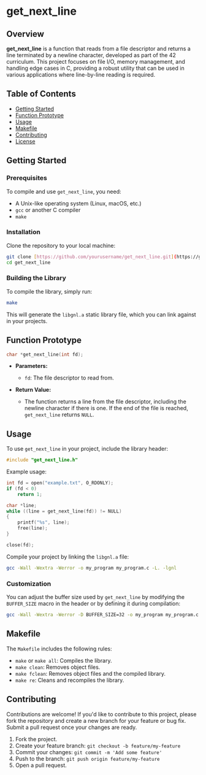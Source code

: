 
# get_next_line

## Overview

**get_next_line** is a function that reads from a file descriptor and returns a line terminated by a newline character, developed as part of the 42 curriculum. This project focuses on file I/O, memory management, and handling edge cases in C, providing a robust utility that can be used in various applications where line-by-line reading is required.

## Table of Contents

- [Getting Started](#getting-started)
- [Function Prototype](#function-prototype)
- [Usage](#usage)
- [Makefile](#makefile)
- [Contributing](#contributing)
- [License](#license)

## Getting Started

### Prerequisites

To compile and use `get_next_line`, you need:
- A Unix-like operating system (Linux, macOS, etc.)
- `gcc` or another C compiler
- `make`

### Installation

Clone the repository to your local machine:

```bash
git clone [https://github.com/yourusername/get_next_line.git](https://github.com/Mohamadaliibrahim/get_next_line)
cd get_next_line
```

### Building the Library

To compile the library, simply run:

```bash
make
```

This will generate the `libgnl.a` static library file, which you can link against in your projects.

## Function Prototype

```c
char *get_next_line(int fd);
```

- **Parameters:**
  - `fd`: The file descriptor to read from.

- **Return Value:**
  - The function returns a line from the file descriptor, including the newline character if there is one. If the end of the file is reached, `get_next_line` returns `NULL`.

## Usage

To use `get_next_line` in your project, include the library header:

```c
#include "get_next_line.h"
```

Example usage:

```c
int fd = open("example.txt", O_RDONLY);
if (fd < 0)
    return 1;

char *line;
while ((line = get_next_line(fd)) != NULL)
{
    printf("%s", line);
    free(line);
}

close(fd);
```

Compile your project by linking the `libgnl.a` file:

```bash
gcc -Wall -Wextra -Werror -o my_program my_program.c -L. -lgnl
```

### Customization

You can adjust the buffer size used by `get_next_line` by modifying the `BUFFER_SIZE` macro in the header or by defining it during compilation:

```bash
gcc -Wall -Wextra -Werror -D BUFFER_SIZE=32 -o my_program my_program.c -L. -lgnl
```

## Makefile

The `Makefile` includes the following rules:

- `make` or `make all`: Compiles the library.
- `make clean`: Removes object files.
- `make fclean`: Removes object files and the compiled library.
- `make re`: Cleans and recompiles the library.

## Contributing

Contributions are welcome! If you'd like to contribute to this project, please fork the repository and create a new branch for your feature or bug fix. Submit a pull request once your changes are ready.

1. Fork the project.
2. Create your feature branch: `git checkout -b feature/my-feature`
3. Commit your changes: `git commit -m 'Add some feature'`
4. Push to the branch: `git push origin feature/my-feature`
5. Open a pull request.
